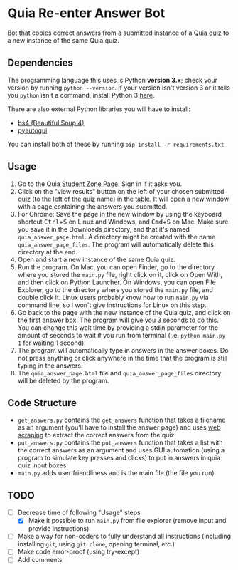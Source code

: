 # Quia Re-enter Answer Bot

Bot that copies correct answers from a submitted instance of a [Quia quiz](https://www.quia.com/quicktour.html#:~:text=Complete%20online%20testing%20tools%20that%20allow%20you%20to%20create%20quizzes%2C%20grade%20them%20with%20computer%20assistance%2C%20and%20receive%20detailed%20reports%20on%20student%20performance.) to a new instance of the same Quia quiz.

## Dependencies

The programming language this uses is Python **version 3.x**; check your version by running `python --version`. If your version isn't version 3 or it tells you `python` isn't a command, install Python 3 [here](https://www.python.org/downloads/).

There are also external Python libraries you will have to install:
* [bs4 (Beautiful Soup 4)](https://www.crummy.com/software/BeautifulSoup/bs4/doc/) 
* [pyautogui](https://pyautogui.readthedocs.io/en/latest/) 

You can install both of these by running `pip install -r requirements.txt` 

## Usage

1. Go to the Quia [Student Zone Page](https://www.quia.com/studentZone). Sign in if it asks you.
2. Click on the "view results" button on the left of your chosen submitted quiz (to the left of the quiz name) in the table.  It will open a new window with a page containing the answers you submitted.
3. For Chrome: Save the page in the new window by using the keyboard shortcut <kbd>Ctrl</kbd>+<kbd>S</kbd> on Linux and Windows, and <kbd>Cmd</kbd>+<kbd>S</kbd> on Mac. Make sure you save it in the Downloads directory, and that it's named `quia_answer_page.html`. A directory might be created with the name `quia_answer_page_files`. The program will automatically delete this directory at the end.
4. Open and start a new instance of the same Quia quiz.
5. Run the program. On Mac, you can open Finder, go to the directory where you stored the `main.py` file, right click on it, click on Open With, and then click on Python Launcher. On Windows, you can open File Explorer, go to the directory where you stored the `main.py` file, and double click it. Linux users probably know how to run `main.py` via command line, so I won't give instructions for Linux on this step.
6. Go back to the page with the new instance of the Quia quiz, and click on the first answer box. The program will give you 3 seconds to do this. You can change this wait time by providing a stdin parameter for the amount of seconds to wait if you run from terminal (i.e. `python main.py 1` for waiting 1 second).
7. The program will automatically type in answers in the answer boxes. Do not press anything or click anywhere in the time that the program is still typing in the answers.
8. The `quia_answer_page.html` file and `quia_answer_page_files` directory will be deleted by the program.

## Code Structure

* `get_answers.py` contains the `get_answers` function that takes a filename as an argument (you'll have to install the answer page) and uses [web scraping](https://en.wikipedia.org/wiki/Web_scraping) to extract the correct answers from the quiz.
* `put_answers.py` contains the `put_answers` function that takes a list with the correct answers as an argument and uses GUI automation (using a program to simulate key presses and clicks) to put in answers in quia quiz input boxes.
* `main.py` adds user friendliness and is the main file (the file you run).

## TODO

- [ ] Decrease time of following "Usage" steps
  - [x]  Make it possible to run `main.py` from file explorer (remove input and provide instructions)
- [ ] Make a way for non-coders to fully understand all instructions (including installing `git`, using `git clone`, opening terminal, etc.)
- [ ] Make code error-proof (using try-except)
- [ ] Add comments

